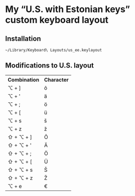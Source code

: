# My “U.S. with Estonian keys” custom keyboard layout

## Installation

```
~/Library/Keyboard\ Layouts/us_ee.keylayout
```

## Modifications to U.S. layout

<table>
<tr><th>Combination</th><th>Character</th><tr>
<tr><td>⌥ + ]</td><td>õ</td></tr>
<tr><td>⌥ + '</td><td>ä</td></tr>
<tr><td>⌥ + ;</td><td>ö</td></tr>
<tr><td>⌥ + [</td><td>ü</td></tr>
<tr><td>⌥ + s</td><td>š</td></tr>
<tr><td>⌥ + z</td><td>ž</td></tr>
<tr><td>⇧ + ⌥ + ]</td><td>Õ</td></tr>
<tr><td>⇧ + ⌥ + '</td><td>Ä</td></tr>
<tr><td>⇧ + ⌥ + ;</td><td>Ö</td></tr>
<tr><td>⇧ + ⌥ + [</td><td>Ü</td></tr>
<tr><td>⇧ + ⌥ + s</td><td>Š</td></tr>
<tr><td>⇧ + ⌥ + z</td><td>Ž</td></tr>
<tr><td>⌥ + e</td><td>€</td></tr>
</table>

